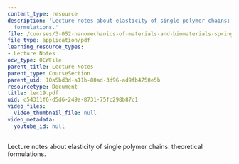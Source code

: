 ```yaml
---
content_type: resource
description: 'Lecture notes about elasticity of single polymer chains: theoretical
  formulations.'
file: /courses/3-052-nanomechanics-of-materials-and-biomaterials-spring-2007/c54311f6d5d6249a873175fc298b87c1_lec19.pdf
file_type: application/pdf
learning_resource_types:
- Lecture Notes
ocw_type: OCWFile
parent_title: Lecture Notes
parent_type: CourseSection
parent_uid: 10a5bd3d-a11b-80ad-3d96-ad9fb4750e5b
resourcetype: Document
title: lec19.pdf
uid: c54311f6-d5d6-249a-8731-75fc298b87c1
video_files:
  video_thumbnail_file: null
video_metadata:
  youtube_id: null
---
```

Lecture notes about elasticity of single polymer chains: theoretical formulations.


